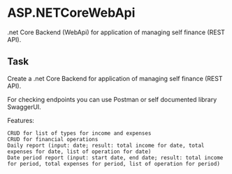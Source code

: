 # ASP.NETCoreWebApi

.net Core Backend (WebApi) for application of managing self finance (REST API).

## Task

Create a .net Core Backend for application of managing self finance (REST API).

For checking endpoints you can use Postman or self documented library SwaggerUI.

Features:

    CRUD for list of types for income and expenses
    CRUD for financial operations
    Daily report (input: date; result: total income for date, total expenses for date, list of operation for date)
    Date period report (input: start date, end date; result: total income for period, total expenses for period, list of operation for period)